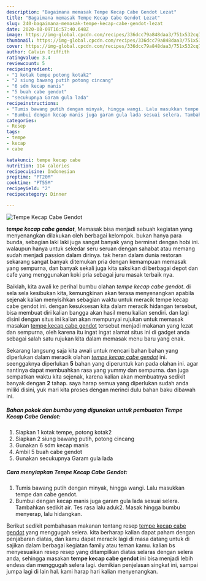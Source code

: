 ```yaml
---
description: "Bagaimana memasak Tempe Kecap Cabe Gendot Lezat"
title: "Bagaimana memasak Tempe Kecap Cabe Gendot Lezat"
slug: 240-bagaimana-memasak-tempe-kecap-cabe-gendot-lezat
date: 2020-08-09T16:57:40.648Z
image: https://img-global.cpcdn.com/recipes/336dcc79a848daa3/751x532cq70/tempe-kecap-cabe-gendot-foto-resep-utama.jpg
thumbnail: https://img-global.cpcdn.com/recipes/336dcc79a848daa3/751x532cq70/tempe-kecap-cabe-gendot-foto-resep-utama.jpg
cover: https://img-global.cpcdn.com/recipes/336dcc79a848daa3/751x532cq70/tempe-kecap-cabe-gendot-foto-resep-utama.jpg
author: Calvin Griffith
ratingvalue: 3.4
reviewcount: 5
recipeingredient:
- "1 kotak tempe potong kotak2"
- "2 siung bawang putih potong cincang"
- "6 sdm kecap manis"
- "5 buah cabe gendot"
- "secukupnya Garam gula lada"
recipeinstructions:
- "Tumis bawang putih dengan minyak, hingga wangi. Lalu masukkan tempe dan cabe gendot."
- "Bumbui dengan kecap manis juga garam gula lada sesuai selera. Tambahkan sedikit air. Tes rasa lalu aduk2. Masak hingga bumbu menyerap, lalu hidangkan."
categories:
- Resep
tags:
- tempe
- kecap
- cabe

katakunci: tempe kecap cabe 
nutrition: 114 calories
recipecuisine: Indonesian
preptime: "PT20M"
cooktime: "PT55M"
recipeyield: "2"
recipecategory: Dinner

---
```



![Tempe Kecap Cabe Gendot](https://img-global.cpcdn.com/recipes/336dcc79a848daa3/751x532cq70/tempe-kecap-cabe-gendot-foto-resep-utama.jpg)

<b><i>tempe kecap cabe gendot</i></b>, Memasak bisa menjadi sebuah kegiatan yang menyenangkan dilakukan oleh berbagai kelompok. bukan hanya para bunda, sebagian laki laki juga sangat banyak yang berminat dengan hobi ini. walaupun hanya untuk sekedar seru seruan dengan sahabat atau memang sudah menjadi passion dalam dirinya. tak heran dalam dunia restoran sekarang sangat banyak ditemukan pria dengan kemampuan memasak yang sempurna, dan banyak sekali juga kita saksikan di berbagai depot dan cafe yang menggunakan koki pria sebagai juru masak terbaik nya.



Baiklah, kita awali ke perihal bumbu olahan <i>tempe kecap cabe gendot</i>. di sela sela kesibukan kita, kemungkinan akan terasa menyenangkan apabila sejenak kalian menyisihkan sebagian waktu untuk meracik tempe kecap cabe gendot ini. dengan kesuksesan kita dalam meracik hidangan tersebut, bisa membuat diri kalian bangga akan hasil menu kalian sendiri. dan lagi disini dengan situs ini kalian akan mempunyai rujukan untuk memasak masakan <u>tempe kecap cabe gendot</u> tersebut menjadi makanan yang lezat dan sempurna, oleh karena itu ingat ingat alamat situs ini di gadget anda sebagai salah satu rujukan kita dalam memasak menu baru yang enak.


Sekarang langsung saja kita awali untuk mencari bahan bahan yang diperlukan dalam meracik olahan <u><i>tempe kecap cabe gendot</i></u> ini. seenggaknya diperlukan <b>5</b> bahan yang diperuntuk kan pada olahan ini. agar nantinya dapat membuahkan rasa yang yummy dan sempurna. dan juga sempatkan waktu kita sejenak, karena kalian akan membuatnya sedikit banyak dengan <b>2</b> tahap. saya harap semua yang diperlukan sudah anda miliki disini, yuk mari kita proses dengan merinci dulu bahan baku dibawah ini.

<!--inarticleads1-->

##### Bahan pokok dan bumbu yang digunakan untuk pembuatan Tempe Kecap Cabe Gendot:

1. Siapkan 1 kotak tempe, potong kotak2
1. Siapkan 2 siung bawang putih, potong cincang
1. Gunakan 6 sdm kecap manis
1. Ambil 5 buah cabe gendot
1. Gunakan secukupnya Garam gula lada




<!--inarticleads2-->

##### Cara menyiapkan Tempe Kecap Cabe Gendot:

1. Tumis bawang putih dengan minyak, hingga wangi. Lalu masukkan tempe dan cabe gendot.
1. Bumbui dengan kecap manis juga garam gula lada sesuai selera. Tambahkan sedikit air. Tes rasa lalu aduk2. Masak hingga bumbu menyerap, lalu hidangkan.




Berikut sedikit pembahasan makanan tentang resep <u>tempe kecap cabe gendot</u> yang menggugah selera. kita berharap kalian dapat paham dengan penjabaran diatas, dan kamu dapat meracik lagi di masa datang untuk di sajikan dalam berbagai kegiatan family atau teman kamu. kalian bs menyesuaikan resep resep yang ditampilkan diatas selaras dengan selera anda, sehingga masakan <b>tempe kecap cabe gendot</b> ini bisa menjadi lebih endess dan menggugah selera lagi. demikian penjelasan singkat ini, sampai jumpa lagi di lain hal. kami harap hari kalian menyenangkan.
